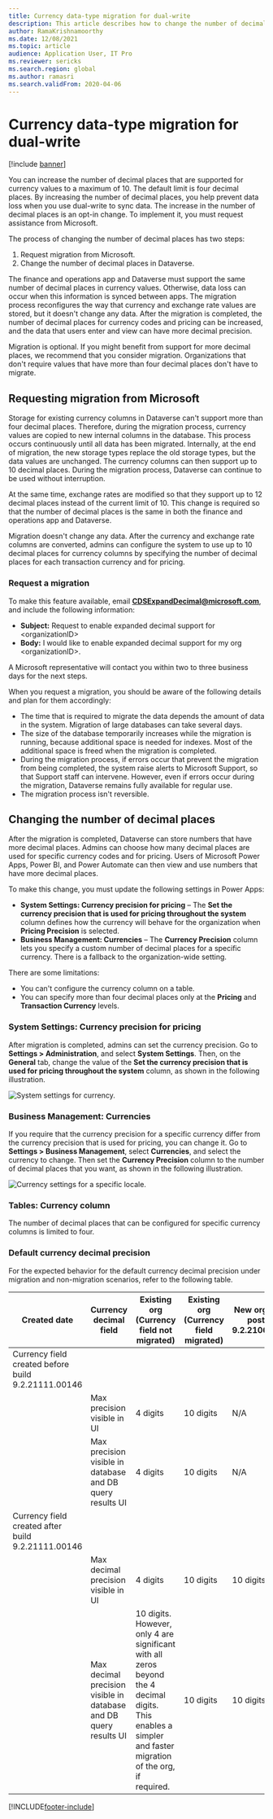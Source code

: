 ```yaml
---
title: Currency data-type migration for dual-write
description: This article describes how to change the number of decimal places that dual-write supports for currency.
author: RamaKrishnamoorthy
ms.date: 12/08/2021
ms.topic: article
audience: Application User, IT Pro
ms.reviewer: sericks
ms.search.region: global
ms.author: ramasri
ms.search.validFrom: 2020-04-06
---
```


# Currency data-type migration for dual-write

[!include [banner](../../includes/banner.md)]



You can increase the number of decimal places that are supported for currency values to a maximum of 10. The default limit is four decimal places. By increasing the number of decimal places, you help prevent data loss when you use dual-write to sync data. The increase in the number of decimal places is an opt-in change. To implement it, you must request assistance from Microsoft.

The process of changing the number of decimal places has two steps:

1. Request migration from Microsoft.
2. Change the number of decimal places in Dataverse.

The finance and operations app and Dataverse must support the same number of decimal places in currency values. Otherwise, data loss can occur when this information is synced between apps. The migration process reconfigures the way that currency and exchange rate values are stored, but it doesn't change any data. After the migration is completed, the number of decimal places for currency codes and pricing can be increased, and the data that users enter and view can have more decimal precision.

Migration is optional. If you might benefit from support for more decimal places, we recommend that you consider migration. Organizations that don't require values that have more than four decimal places don't have to migrate.

## Requesting migration from Microsoft

Storage for existing currency columns in Dataverse can't support more than four decimal places. Therefore, during the migration process, currency values are copied to new internal columns in the database. This process occurs continuously until all data has been migrated. Internally, at the end of migration, the new storage types replace the old storage types, but the data values are unchanged. The currency columns can then support up to 10 decimal places. During the migration process, Dataverse can continue to be used without interruption.

At the same time, exchange rates are modified so that they support up to 12 decimal places instead of the current limit of 10. This change is required so that the number of decimal places is the same in both the finance and operations app and Dataverse.

Migration doesn't change any data. After the currency and exchange rate columns are converted, admins can configure the system to use up to 10 decimal places for currency columns by specifying the number of decimal places for each transaction currency and for pricing.

### Request a migration

To make this feature available, email **CDSExpandDecimal@microsoft.com**, and include the following information:

+ **Subject:** Request to enable expanded decimal support for \<organizationID\>
+ **Body:** I would like to enable expanded decimal support for my org \<organizationID\>.

A Microsoft representative will contact you within two to three business days for the next steps.

When you request a migration, you should be aware of the following details and plan for them accordingly:

+ The time that is required to migrate the data depends the amount of data in the system. Migration of large databases can take several days.
+ The size of the database temporarily increases while the migration is running, because additional space is needed for indexes. Most of the additional space is freed when the migration is completed.
+ During the migration process, if errors occur that prevent the migration from being completed, the system raise alerts to Microsoft Support, so that Support staff can intervene. However, even if errors occur during the migration, Dataverse remains fully available for regular use.
+ The migration process isn't reversible.

## Changing the number of decimal places

After the migration is completed, Dataverse can store numbers that have more decimal places. Admins can choose how many decimal places are used for specific currency codes and for pricing. Users of Microsoft Power Apps, Power BI, and Power Automate can then view and use numbers that have more decimal places.

To make this change, you must update the following settings in Power Apps:

+ **System Settings: Currency precision for pricing** – The **Set the currency precision that is used for pricing throughout the system** column defines how the currency will behave for the organization when **Pricing Precision** is selected.
+ **Business Management: Currencies** – The **Currency Precision** column lets you specify a custom number of decimal places for a specific currency. There is a fallback to the organization-wide setting.

There are some limitations:

+ You can't configure the currency column on a table.
+ You can specify more than four decimal places only at the **Pricing** and **Transaction Currency** levels.

### System Settings: Currency precision for pricing

After migration is completed, admins can set the currency precision. Go to **Settings \> Administration**, and select **System Settings**. Then, on the **General** tab, change the value of the **Set the currency precision that is used for pricing throughout the system** column, as shown in the following illustration.

![System settings for currency.](media/currency-system-settings.png)

### Business Management: Currencies

If you require that the currency precision for a specific currency differ from the currency precision that is used for pricing, you can change it. Go to **Settings \> Business Management**, select **Currencies**, and select the currency to change. Then set the **Currency Precision** column to the number of decimal places that you want, as shown in the following illustration.

![Currency settings for a specific locale.](media/specific-currency.png)

### Tables: Currency column

The number of decimal places that can be configured for specific currency columns is limited to four.

### Default currency decimal precision
For the expected behavior for the default currency decimal precision under migration and non-migration scenarios, refer to the following table. 

| Created date  | Currency decimal field    | Existing org (Currency field not migrated) | Existing org (Currency field migrated) | New org created post build 9.2.21062.00134 |
|---------------------------------------------------------|-------------------------------------------------------------------|-----------------------------------------------------------------------------------------------------------------------------------------------------------------------------|-------------------------------------------------|------------------------------------------------|
| Currency field created before build 9.2.21111.00146  |     |  |       |
|    | Max precision visible in UI   | 4 digits    | 10 digits    | N/A    |
| | Max precision visible in database and DB query results UI         | 4 digits   | 10 digits   | N/A    |
| Currency field created after build 9.2.21111.00146 |    |  |     |   |
|   | Max decimal precision visible in UI     | 4 digits   | 10 digits   | 10 digits     |
|          | Max decimal precision visible in database and DB query results UI | 10 digits. However, only 4 are significant with all zeros beyond the 4 decimal digits. This enables a simpler and faster migration of the org, if required. | 10 digits      | 10 digits     |

[!INCLUDE[footer-include](../../../../includes/footer-banner.md)]

